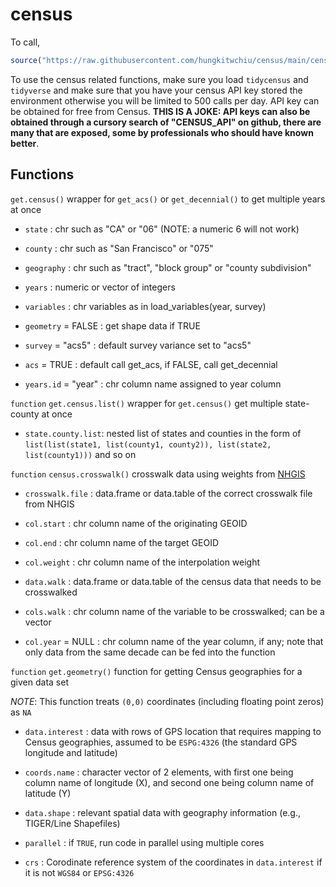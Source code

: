 # census

To call, <br />

```r
source("https://raw.githubusercontent.com/hungkitwchiu/census/main/census.R")
```
To use the census related functions, make sure you load `tidycensus` and `tidyverse` and make sure that you have your census API key stored the environment otherwise you will be limited to 500 calls per day. API key can be obtained for free from Census. **THIS IS A JOKE: API keys can also be obtained through a cursory search of "CENSUS_API" on github, there are many that are exposed, some by professionals who should have known better**.

## Functions

`get.census()` wrapper for `get_acs()` or `get_decennial()` to get multiple years at once

-   `state` : chr such as "CA" or "06" (NOTE: a numeric 6 will not work)

-   `county` : chr such as "San Francisco" or "075"

-   `geography` : chr such as "tract", "block group" or "county subdivision"

-   `years` : numeric or vector of integers

-   `variables` : chr variables as in load_variables(year, survey)

-   `geometry` = FALSE : get shape data if TRUE

-   `survey` = "acs5" : default survey variance set to "acs5"

-   `acs` = TRUE : default call get_acs, if FALSE, call get_decennial

-   `years.id` = "year" : chr column name assigned to year column

`function` `get.census.list()` wrapper for `get.census()` get multiple state-county at once

-   `state.county.list`: nested list of states and counties in the form of `list(list(state1, list(county1, county2)), list(state2, list(county1)))` and so on

`function` `census.crosswalk()` crosswalk data using weights from [NHGIS](https://www.nhgis.org/geographic-crosswalks)

-   `crosswalk.file` : data.frame or data.table of the correct crosswalk file from NHGIS

-   `col.start` : chr column name of the originating GEOID

-   `col.end` : chr column name of the target GEOID

-   `col.weight` : chr column name of the interpolation weight

-   `data.walk` : data.frame or data.table of the census data that needs to be crosswalked

-   `cols.walk` : chr column name of the variable to be crosswalked; can be a vector

-   `col.year` = NULL : chr column name of the year column, if any; note that only data from the same decade can be fed into the function

`function` `get.geometry()` function for getting Census geographies for a given data set

*NOTE*: This function treats `(0,0)` coordinates (including floating point zeros) as `NA`

-  `data.interest` : data with rows of GPS location that requires mapping to Census geographies, assumed to be `ESPG:4326` (the standard GPS longitude and latitude)

-  `coords.name` : character vector of 2 elements, with first one being column name of longitude (X), and second one being column name of latitude (Y)

-  `data.shape` : relevant spatial data with geography information (e.g., TIGER/Line Shapefiles)

-  `parallel` : if `TRUE`, run code in parallel using multiple cores

-  `crs` : Corodinate reference system of the coordinates in `data.interest` if it is not `WGS84` or `EPSG:4326`
